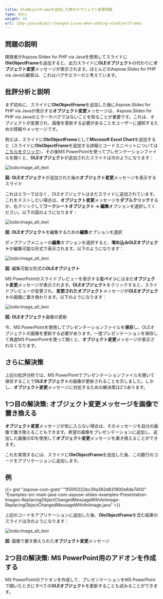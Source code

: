 ```yaml
---
title: OleObjectFrameを追加した際のオブジェクト変更問題
type: docs
weight: 10
url: /php-java/object-changed-issue-when-adding-oleobjectframe/
---
```


## **問題の説明**
開発者がAspose.Slides for PHP via Javaを使用してスライドに**OleObjectFrame**を追加すると、出力スライドに**OLEオブジェクト**の代わりに**オブジェクト変更**メッセージが表示されます。ほとんどのAspose.Slides for PHP via Javaの顧客は、これはバグやエラーだと考えています。
## **批評分析と説明**
まず初めに、スライドに**OleObjectFrame**を追加した後にAspose.Slides for PHP via Javaが表示する**オブジェクト変更**メッセージは、Aspose.Slides for PHP via Javaのエラーやバグではないことを知ることが重要です。これは、オブジェクトが変更され、画像を更新する必要があることをユーザーに通知するための情報やメッセージです。

例えば、スライドに**OleObjectFrame**として**Microsoft Excel Chart**を追加すると（スライドに**OleObjectFrame**を追加する詳細とコードスニペットについては[こちらをクリック](/slides/php-java/adding-frame-to-the-slide/)）、その後MS PowerPointを使ってプレゼンテーションファイルを開くと、**OLEオブジェクト**が追加されたスライドは次のようになります：

![todo:image_alt_text](object-changed-issue-when-adding-oleobjectframe_1.png)

**図**: **OLEオブジェクト**が追加された後の**オブジェクト変更**メッセージを表示するスライド

これはエラーではなく、OLEオブジェクトはまだスライドに追加されています。これをテストしたい場合は、**オブジェクト変更**メッセージを**ダブルクリック**するか、右クリックして**ワークシートオブジェクト -> 編集**オプションを選択してください。以下の図のようになります：

![todo:image_alt_text](object-changed-issue-when-adding-oleobjectframe_2.png)

**図**: **OLEオブジェクト**を編集するための**編集**オプションを選択

ポップアップメニューの**編集**オプションを選択すると、**埋め込みOLEオブジェクト**が編集可能な形式で表示されます。以下のようになります：

![todo:image_alt_text](object-changed-issue-when-adding-oleobjectframe_3.png)

**図**: 編集可能な形式の**OLEオブジェクト**

MS PowerPointのスライドプレビューを表示する**左ペイン**にはまだ**オブジェクト変更**メッセージが表示されます。**OLEオブジェクト**をクリックすると、スライドプレビューが変更され、**変更されたオブジェクト**メッセージが**OLEオブジェクト**の画像に置き換わります。以下のようになります：

![todo:image_alt_text](object-changed-issue-when-adding-oleobjectframe_4.png)

**図**: **OLEオブジェクト**画像の更新

今、MS PowerPointを使用してプレゼンテーションファイルを**保存**し、OLEオブジェクトの画像を更新する必要があります。一度プレゼンテーションを保存して再度MS PowerPointを使って開くと、**オブジェクト変更**メッセージが表示されなくなります。
## **さらに解決策**
上記の批評分析では、MS PowerPointでプレゼンテーションファイルを開いて保存することで**OLEオブジェクト**の画像が更新されることを示しました。しかし、**オブジェクト変更**メッセージに対処するための解決策は2つあります。
## **1つ目の解決策: オブジェクト変更メッセージを画像で置き換える**
**オブジェクト変更**メッセージが気に入らない場合は、そのメッセージを自分の画像で置き換えることもできます。希望の画像をプレゼンテーションに追加し、追加した画像のIDを使用して**オブジェクト変更**メッセージを置き換えることができます。

これを実現するには、スライドに**OleObjectFrame**を追加した後、この数行のコードをアプリケーションに追加します。
## **例**
{{< gist "aspose-com-gists" "1f55f0222bc39a382d831900e8de7400" "Examples-src-main-java-com-aspose-slides-examples-Presentation-Images-ReplacingObjectChangedMessageWithAnImage-ReplacingObjectChangedMessageWithAnImage.java" >}}

上記のコードをアプリケーションに追加した後、**OleObjectFrame**を含む結果のスライドは次のようになります：

![todo:image_alt_text](object-changed-issue-when-adding-oleobjectframe_5.png)

**図**: 画像で置き換えられた**オブジェクト変更**メッセージ
## **2つ目の解決策: MS PowerPoint用のアドオンを作成する**
MS PowerPointのアドオンを作成して、プレゼンテーションをMS PowerPointで開いたときにすべての**OLEオブジェクト**を更新することも試みることができます。
